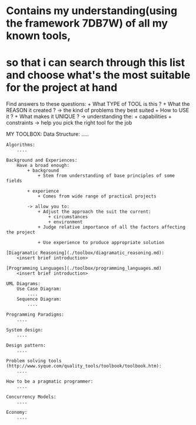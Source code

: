 # Contains my understanding(using the framework 7DB7W) of all my known tools,
# so that i can search through this list and choose what's the most suitable for the project at hand 
Find answers to these questions: 
    + What TYPE of TOOL is this ?
    + What the REASON it created ? 
        -> the kind of problems they best suited 
    + How to USE it ? 
    + What makes it UNIQUE ? 
        -> understanding the: 
            + capabilities 
            + constraints 
            -> help you pick the right tool for the job 

MY TOOLBOX: 
    Data Structure:
        .....

    Algorithms: 
        ....

    Background and Experiences: 
        Have a broad enough:
            + background   
                + Stem from understanding of base principles of some fields  

            + experience 
                + Comes from wide range of practical projects 

            -> allow you to:
                + Adjust the approach the suit the current:
                    + circumstances 
                    + environment
                + Judge relative importance of all the factors affecting the project 

                + Use experience to produce appropriate solution 

    [Diagramatic Reasoning](./toolbox/diagramatic_reasoning.md): 
        <insert brief introduction>

    [Programming Languages](./toolbox/programming_languages.md)
        <insert brief introduction>

    UML Diagrams: 
        Use Case Diagram:
            ....
        Sequence Diagram: 
            ....

    Programming Paradigms: 
        ....

    System design: 
        ....

    Design pattern:  
        ....

    Problem solving tools (http://www.syque.com/quality_tools/toolbook/toolbook.htm): 
        ....

    How to be a pragmatic programmer: 
        ....

    Concurrency Models: 
        ....

    Economy: 
        ....
